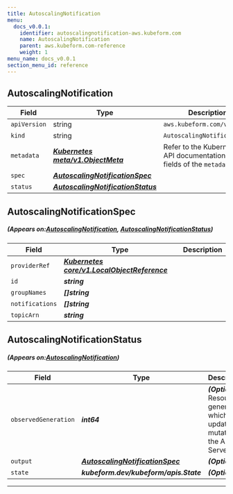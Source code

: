 ```yaml
---
title: AutoscalingNotification
menu:
  docs_v0.0.1:
    identifier: autoscalingnotification-aws.kubeform.com
    name: AutoscalingNotification
    parent: aws.kubeform.com-reference
    weight: 1
menu_name: docs_v0.0.1
section_menu_id: reference
---
```


## AutoscalingNotification
| Field | Type | Description |
| ------ | ----- | ----------- |
| `apiVersion` | string | `aws.kubeform.com/v1alpha1` |
|    `kind` | string | `AutoscalingNotification` |
| `metadata` | ***[Kubernetes meta/v1.ObjectMeta](https://kubernetes.io/docs/reference/generated/kubernetes-api/v1.13/#objectmeta-v1-meta)***|Refer to the Kubernetes API documentation for the fields of the `metadata` field.|
| `spec` | ***[AutoscalingNotificationSpec](#AutoscalingNotificationSpec)***||
| `status` | ***[AutoscalingNotificationStatus](#AutoscalingNotificationStatus)***||
## AutoscalingNotificationSpec
##### (Appears on:[AutoscalingNotification](#AutoscalingNotification), [AutoscalingNotificationStatus](#AutoscalingNotificationStatus))
| Field | Type | Description |
| ------ | ----- | ----------- |
| `providerRef` | ***[Kubernetes core/v1.LocalObjectReference](https://kubernetes.io/docs/reference/generated/kubernetes-api/v1.13/#localobjectreference-v1-core)***||
| `id` | ***string***||
| `groupNames` | ***[]string***||
| `notifications` | ***[]string***||
| `topicArn` | ***string***||
## AutoscalingNotificationStatus
##### (Appears on:[AutoscalingNotification](#AutoscalingNotification))
| Field | Type | Description |
| ------ | ----- | ----------- |
| `observedGeneration` | ***int64***| ***(Optional)*** Resource generation, which is updated on mutation by the API Server.|
| `output` | ***[AutoscalingNotificationSpec](#AutoscalingNotificationSpec)***| ***(Optional)*** |
| `state` | ***kubeform.dev/kubeform/apis.State***| ***(Optional)*** |
---
